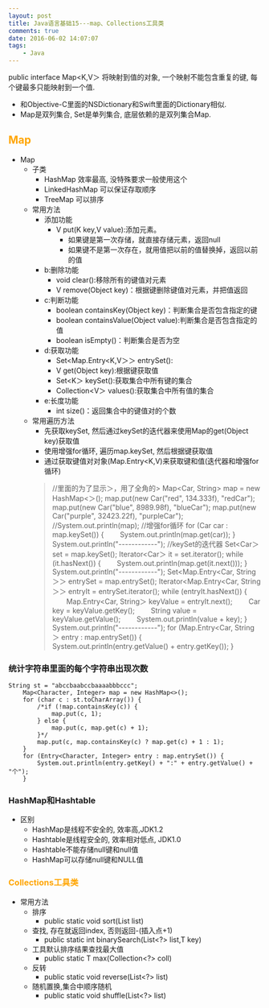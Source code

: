 ```yaml
---
layout: post
title: Java语言基础15---map、Collections工具类
comments: true
date: 2016-06-02 14:07:07
tags:
	- Java
---
```

public interface Map<K,V＞ 将映射到值的对象, 一个映射不能包含重复的键, 每个键最多只能映射到一个值.
* 和Objective-C里面的NSDictionary和Swift里面的Dictionary相似.
* Map是双列集合, Set是单列集合, 底层依赖的是双列集合Map.

<!--more-->

## <font color=orange>Map</font>
* Map
	* 子类
		* HashMap  效率最高, 没特殊要求一般使用这个
		* LinkedHashMap 可以保证存取顺序
		* TreeMap 可以排序
	* 常用方法
		* 添加功能
			* V put(K key,V value):添加元素。
				* 如果键是第一次存储，就直接存储元素，返回null
				* 如果键不是第一次存在，就用值把以前的值替换掉，返回以前的值
		* b:删除功能
			* void clear():移除所有的键值对元素
			* V remove(Object key)：根据键删除键值对元素，并把值返回
		* c:判断功能
			* boolean containsKey(Object key)：判断集合是否包含指定的键
			* boolean containsValue(Object value):判断集合是否包含指定的值
			* boolean isEmpty()：判断集合是否为空
		* d:获取功能
			* Set<Map.Entry<K,V＞＞ entrySet():
			* V get(Object key):根据键获取值
			* Set<K＞ keySet():获取集合中所有键的集合
			* Collection<V＞ values():获取集合中所有值的集合
		* e:长度功能
			* int size()：返回集合中的键值对的个数
	* 常用遍历方法
		* 先获取keySet, 然后通过keySet的迭代器来使用Map的get(Object key)获取值
		* 使用增强for循环, 遍历map.keySet, 然后根据键获取值
		* 通过获取键值对对象(Map.Entry<K,V)来获取键和值(迭代器和增强for循环)
		>	//里面的为了显示＞，用了全角的>
		Map<Car, String> map = new HashMap<＞();
		map.put(new Car("red", 134.333f), "redCar");
		map.put(new Car("blue", 8989.98f), "blueCar");
		map.put(new Car("purple", 32423.22f), "purpleCar");
		//System.out.println(map);
		//增强for循环
		for (Car car : map.keySet()) {
			&#8195;&#8195;System.out.println(map.get(car));
		}
		System.out.println("------------");
		//keySet的迭代器
		Set<Car＞ set = map.keySet();
		Iterator<Car＞ it = set.iterator();
		while (it.hasNext()) {
			&#8195;&#8195;System.out.println(map.get(it.next()));
		}
		System.out.println("------------");
		Set<Map.Entry<Car, String＞＞ entrySet = map.entrySet();
		Iterator<Map.Entry<Car, String＞＞ entryIt = entrySet.iterator();
		while (entryIt.hasNext()) {
			&#8195;&#8195;Map.Entry<Car, String＞ keyValue = entryIt.next();
			&#8195;&#8195;Car key = keyValue.getKey();
			&#8195;&#8195;String value = keyValue.getValue();
			&#8195;&#8195;System.out.println(value + key);
		}
		System.out.println("------------");
		for (Map.Entry<Car, String＞ entry : map.entrySet()) {
			&#8195;&#8195;System.out.println(entry.getValue() + entry.getKey());
		}

### 统计字符串里面的每个字符串出现次数


	String st = "abccbaabccbaaaabbbccc";
		Map<Character, Integer> map = new HashMap<>();
		for (char c : st.toCharArray()) {
			/*if (!map.containsKey(c)) {
				map.put(c, 1);
			} else {
				map.put(c, map.get(c) + 1);
			}*/
			map.put(c, map.containsKey(c) ? map.get(c) + 1 : 1);
		}
		for (Entry<Character, Integer> entry : map.entrySet()) {
			System.out.println(entry.getKey() + ":" + entry.getValue() + "个");
		}


### HashMap和Hashtable
* 区别
	* HashMap是线程不安全的, 效率高,JDK1.2
	* Hashtable是线程安全的, 效率相对低点, JDK1.0
	* Hashtable不能存储null键和null值
	* HashMap可以存储null键和NULL值


### <font color=orange>Collections工具类</font>
* 常用方法
	* 排序
		* public static <T> void sort(List<T> list)
	* 查找, 存在就返回index, 否则返回-(插入点+1)
		* public static <T> int binarySearch(List<?> list,T key)
	* 工具默认排序结果查找最大值
		* public static <T> T max(Collection<?> coll)
	* 反转
		* public static void reverse(List<?> list)
	* 随机置换,集合中顺序随机
		* public static void shuffle(List<?> list)
